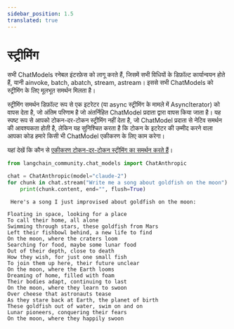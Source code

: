 ```yaml
---
sidebar_position: 1.5
translated: true
---
```


# स्ट्रीमिंग

सभी ChatModels रनेबल इंटरफ़ेस को लागू करते हैं, जिसमें सभी विधियों के डिफ़ॉल्ट कार्यान्वयन होते हैं, यानी ainvoke, batch, abatch, stream, astream। इससे सभी ChatModels को स्ट्रीमिंग के लिए मूलभूत समर्थन मिलता है।

स्ट्रीमिंग समर्थन डिफ़ॉल्ट रूप से एक इटरेटर (या async स्ट्रीमिंग के मामले में AsyncIterator) को वापस देता है, जो अंतिम परिणाम है जो अंतर्निहित ChatModel प्रदाता द्वारा वापस किया जाता है। यह स्पष्ट रूप से आपको टोकन-दर-टोकन स्ट्रीमिंग नहीं देता है, जो ChatModel प्रदाता से नेटिव समर्थन की आवश्यकता होती है, लेकिन यह सुनिश्चित करता है कि टोकन के इटरेटर की उम्मीद करने वाला आपका कोड हमारे किसी भी ChatModel एकीकरण के लिए काम करेगा।

यहां देखें कि कौन से [एकीकरण टोकन-दर-टोकन स्ट्रीमिंग का समर्थन करते हैं](/docs/integrations/chat/)।

```python
from langchain_community.chat_models import ChatAnthropic
```

```python
chat = ChatAnthropic(model="claude-2")
for chunk in chat.stream("Write me a song about goldfish on the moon"):
    print(chunk.content, end="", flush=True)
```

```output
 Here's a song I just improvised about goldfish on the moon:

Floating in space, looking for a place
To call their home, all alone
Swimming through stars, these goldfish from Mars
Left their fishbowl behind, a new life to find
On the moon, where the craters loom
Searching for food, maybe some lunar food
Out of their depth, close to death
How they wish, for just one small fish
To join them up here, their future unclear
On the moon, where the Earth looms
Dreaming of home, filled with foam
Their bodies adapt, continuing to last
On the moon, where they learn to swoon
Over cheese that astronauts tease
As they stare back at Earth, the planet of birth
These goldfish out of water, swim on and on
Lunar pioneers, conquering their fears
On the moon, where they happily swoon
```
